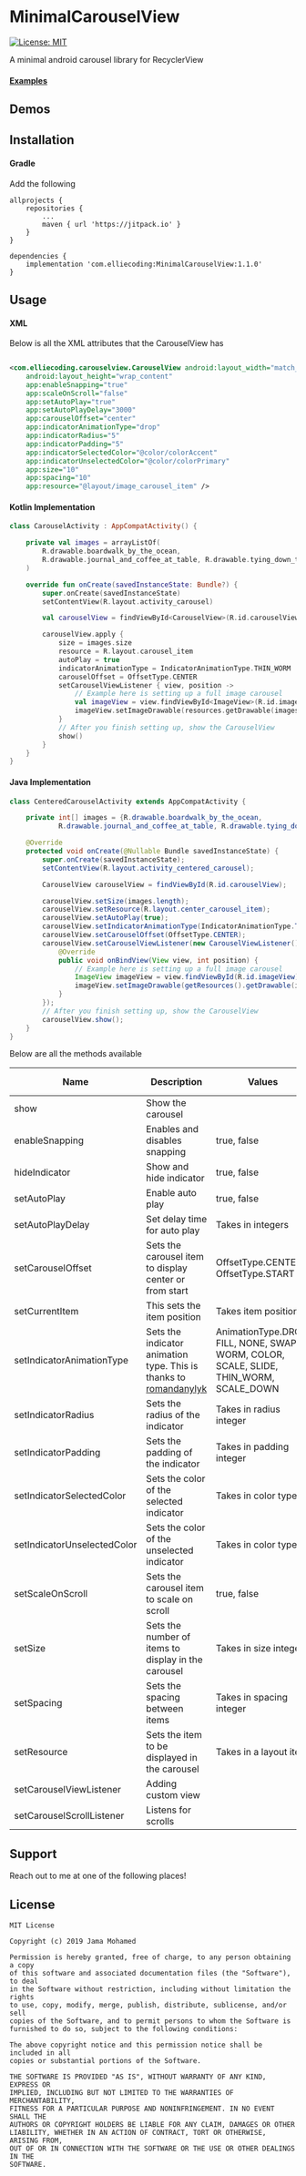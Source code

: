 # MinimalCarouselView

[![License: MIT](https://img.shields.io/badge/License-MIT-yellow.svg)](https://opensource.org/licenses/MIT)

A minimal android carousel library for RecyclerView

#### [Examples](https://github.com/avalanchas/MinmalCarouselView/tree/master/app/src/main/java/de/radio/carouselviewexample/examples)

## Demos

## Installation

#### Gradle

Add the following

```
allprojects {
    repositories {
        ...
        maven { url 'https://jitpack.io' }
    }
}
```

```
dependencies {
    implementation 'com.elliecoding:MinimalCarouselView:1.1.0'
}
```

## Usage

#### XML

Below is all the XML attributes that the CarouselView has

```xml

<com.elliecoding.carouselview.CarouselView android:layout_width="match_parent"
    android:layout_height="wrap_content"
    app:enableSnapping="true"
    app:scaleOnScroll="false"
    app:setAutoPlay="true"
    app:setAutoPlayDelay="3000"
    app:carouselOffset="center"
    app:indicatorAnimationType="drop"
    app:indicatorRadius="5"
    app:indicatorPadding="5"
    app:indicatorSelectedColor="@color/colorAccent"
    app:indicatorUnselectedColor="@color/colorPrimary"
    app:size="10"
    app:spacing="10"
    app:resource="@layout/image_carousel_item" />
```

#### Kotlin Implementation

```Kotlin
class CarouselActivity : AppCompatActivity() {

    private val images = arrayListOf(
        R.drawable.boardwalk_by_the_ocean,
        R.drawable.journal_and_coffee_at_table, R.drawable.tying_down_tent_fly
    )

    override fun onCreate(savedInstanceState: Bundle?) {
        super.onCreate(savedInstanceState)
        setContentView(R.layout.activity_carousel)

        val carouselView = findViewById<CarouselView>(R.id.carouselView)

        carouselView.apply {
            size = images.size
            resource = R.layout.carousel_item
            autoPlay = true
            indicatorAnimationType = IndicatorAnimationType.THIN_WORM
            carouselOffset = OffsetType.CENTER
            setCarouselViewListener { view, position ->
                // Example here is setting up a full image carousel
                val imageView = view.findViewById<ImageView>(R.id.imageView)
                imageView.setImageDrawable(resources.getDrawable(images[position]))
            }
            // After you finish setting up, show the CarouselView
            show()
        }
    }
}
```

#### Java Implementation

```java
class CenteredCarouselActivity extends AppCompatActivity {

    private int[] images = {R.drawable.boardwalk_by_the_ocean,
            R.drawable.journal_and_coffee_at_table, R.drawable.tying_down_tent_fly};

    @Override
    protected void onCreate(@Nullable Bundle savedInstanceState) {
        super.onCreate(savedInstanceState);
        setContentView(R.layout.activity_centered_carousel);

        CarouselView carouselView = findViewById(R.id.carouselView);

        carouselView.setSize(images.length);
        carouselView.setResource(R.layout.center_carousel_item);
        carouselView.setAutoPlay(true);
        carouselView.setIndicatorAnimationType(IndicatorAnimationType.THIN_WORM);
        carouselView.setCarouselOffset(OffsetType.CENTER);
        carouselView.setCarouselViewListener(new CarouselViewListener() {
            @Override
            public void onBindView(View view, int position) {
                // Example here is setting up a full image carousel
                ImageView imageView = view.findViewById(R.id.imageView);
                imageView.setImageDrawable(getResources().getDrawable(images[position]));
            }
        });
        // After you finish setting up, show the CarouselView
        carouselView.show();
    }
}
```

Below are all the methods available

| Name | Description | Values | Default | Is XML Attribute |
| ------------- | ------------- | ------------- | ------------- | ------------- |
| show | Show the carousel |  |  | No |
| enableSnapping | Enables and disables snapping | true, false | true | Yes |
| hideIndicator | Show and hide indicator | true, false | false | No |
| setAutoPlay | Enable auto play | true, false | false | Yes |
| setAutoPlayDelay | Set delay time for auto play | Takes in integers | 2500 (2.5 sec) | Yes |
| setCarouselOffset | Sets the carousel item to display center or from start | OffsetType.CENTER, OffsetType.START | OffsetType.START | Yes |
| setCurrentItem |This sets the item position | Takes item position |  | No |
| setIndicatorAnimationType | Sets the indicator animation type. This is thanks to [romandanylyk](https://github.com/romandanylyk/PageIndicatorView) | AnimationType.DROP, FILL, NONE, SWAP, WORM, COLOR, SCALE, SLIDE, THIN_WORM, SCALE_DOWN | AnimationType.NONE | Yes |
| setIndicatorRadius | Sets the radius of the indicator | Takes in radius integer |  | Yes |
| setIndicatorPadding | Sets the padding of the indicator | Takes in padding integer|  | Yes |
| setIndicatorSelectedColor | Sets the color of the selected indicator | Takes in color type | Set to black | Yes |
| setIndicatorUnselectedColor | Sets the color of the unselected indicator | Takes in color type | Set to grey | Yes |
| setScaleOnScroll | Sets the carousel item to scale on scroll | true, false | false | Yes |
| setSize | Sets the number of items to display in the carousel | Takes in size integer |  | Yes |
| setSpacing | Sets the spacing between items | Takes in spacing integer | 0 | Yes |
| setResource | Sets the item to be displayed in the carousel | Takes in a layout item |  | Yes |
| setCarouselViewListener | Adding custom view |  |  | No |
| setCarouselScrollListener | Listens for scrolls |  |  | No |

## Support

Reach out to me at one of the following places!

## License

```
MIT License

Copyright (c) 2019 Jama Mohamed

Permission is hereby granted, free of charge, to any person obtaining a copy
of this software and associated documentation files (the "Software"), to deal
in the Software without restriction, including without limitation the rights
to use, copy, modify, merge, publish, distribute, sublicense, and/or sell
copies of the Software, and to permit persons to whom the Software is
furnished to do so, subject to the following conditions:

The above copyright notice and this permission notice shall be included in all
copies or substantial portions of the Software.

THE SOFTWARE IS PROVIDED "AS IS", WITHOUT WARRANTY OF ANY KIND, EXPRESS OR
IMPLIED, INCLUDING BUT NOT LIMITED TO THE WARRANTIES OF MERCHANTABILITY,
FITNESS FOR A PARTICULAR PURPOSE AND NONINFRINGEMENT. IN NO EVENT SHALL THE
AUTHORS OR COPYRIGHT HOLDERS BE LIABLE FOR ANY CLAIM, DAMAGES OR OTHER
LIABILITY, WHETHER IN AN ACTION OF CONTRACT, TORT OR OTHERWISE, ARISING FROM,
OUT OF OR IN CONNECTION WITH THE SOFTWARE OR THE USE OR OTHER DEALINGS IN THE
SOFTWARE.
```

